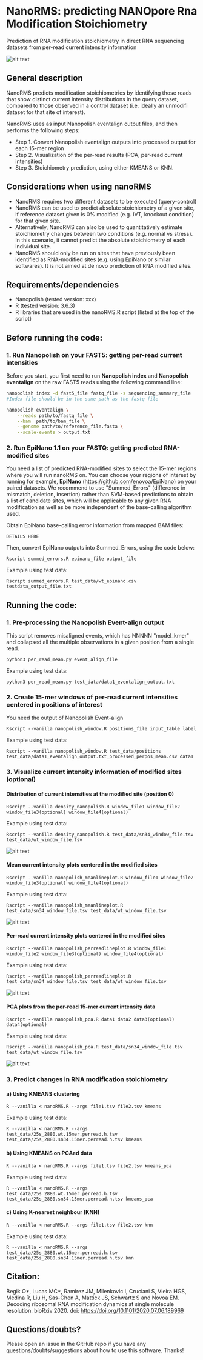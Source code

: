 # NanoRMS: predicting NANOpore Rna Modification Stoichiometry
Prediction of RNA modification stoichiometry in direct RNA sequencing datasets from per-read current intensity information 

![alt text](./img/init_fig.png "init_fig")


## General description
NanoRMS predicts modification stoichiometries by identifying those reads that show distinct current intensity distributions in the query dataset, compared to those observed in a control dataset (i.e. ideally an unmodifi dataset for that site of interest).

NanoRMS uses as input Nanopolish eventalign output files, and then performs the following steps:

* Step 1.  Convert Nanopolish eventalign outputs into processed output for each 15-mer region 
* Step 2. Visualization of the per-read results (PCA, per-read current intensities)
* Step 3. Stoichiometry prediction, using either KMEANS or KNN.

## Considerations when using nanoRMS 
* NanoRMS requires two different datasets to be executed (query-control)
* NanoRMS can be used to predict absolute stoichiometry of a given site, if reference dataset given is 0% modified (e.g. IVT, knockout condition) for that given site.
* Alternatively, NanoRMS can also be used to quantitatively estimate stoichiometry changes between two conditions (e.g. normal vs stress). In this scenario, it cannot predict the absolute stoichiometry of each individual site.
* NanoRMS should only be run on sites that have previously been identified as RNA-modified sites (e.g. using EpiNano or similar softwares). It is not aimed at  de novo prediction of RNA modified sites. 

## Requirements/dependencies

* Nanopolish (tested version: xxx)
* R (tested version: 3.6.3)
* R libraries that are used in the nanoRMS.R script (listed at the top of the script) 

## Before running the code:

### 1. Run Nanopolish on your FAST5: getting per-read current intensities
Before you start, you first need to run **Nanopolish index** and **Nanopolish eventalign** on the raw FAST5 reads using the following command line: 

```bash
nanopolish index -d fast5_file fastq_file -s sequencing_summary_file
#Index file should be in the same path as the fastq file

nanopolish eventalign \
    --reads path/to/fastq_file \
    --bam  path/to/bam_file \
    --genome path/to/reference_file.fasta \
    --scale-events > output.txt
```

### 2. Run EpiNano 1.1 on your FASTQ: getting predicted RNA-modified sites
You need a list of predicted RNA-modified sites to select the 15-mer regions where you will run nanoRMS on. You can choose your regions of interest by running for example, **EpiNano** (https://github.com/enovoa/EpiNano) on your paired datasets. We recommend to use "Summed_Errors" (difference in mismatch, deletion, insertion) rather than SVM-based predictions to obtain a list of candidate sites, which will be applicable to any given RNA modification as well as be more independent of the base-calling algorithm used. 

Obtain EpiNano base-calling error information from mapped BAM files:
```
DETAILS HERE
```


Then, convert EpiNano outputs into Summed_Errors, using the code below: 
```
Rscript summed_errors.R epinano_file output_file
```

Example using test data:

```
Rscript summed_errors.R test_data/wt_epinano.csv testdata_output_file.txt
```


## Running the code:

### 1. Pre-processing the Nanopolish Event-align output 
This script removes misaligned events, which has NNNNN "model_kmer" and collapsed all the multiple observations in a given position from a single read.

```
python3 per_read_mean.py event_align_file
```

Example using test data:

```
python3 per_read_mean.py test_data/data1_eventalign_output.txt
```


### 2. Create 15-mer windows of per-read current intensities centered in positions of interest
You need the output of Nanopolish Event-align 

```
Rscript --vanilla nanopolish_window.R positions_file input_table label
```



Example using test data:

```
Rscript --vanilla nanopolish_window.R test_data/positions test_data/data1_eventalign_output.txt_processed_perpos_mean.csv data1
```



### 3. Visualize current intensity information of modified sites (optional)

#### Distribution of current intensities at the modified site (position 0)

```
Rscript --vanilla density_nanopolish.R window_file1 window_file2 window_file3(optional) window_file4(optional)
```

Example using test data:

```
Rscript --vanilla density_nanopolish.R test_data/sn34_window_file.tsv test_data/wt_window_file.tsv
```

![alt text](./img/density.png "Density")


#### Mean current intensity plots centered in the modified sites
```
Rscript --vanilla nanopolish_meanlineplot.R window_file1 window_file2 window_file3(optional) window_file4(optional)
```
Example using test data:

```
Rscript --vanilla nanopolish_meanlineplot.R test_data/sn34_window_file.tsv test_data/wt_window_file.tsv
```



![alt text](./img/mean_current.png "Mean_current")


#### Per-read current intensity plots centered in the modified sites
```
Rscript --vanilla nanopolish_perreadlineplot.R window_file1 window_file2 window_file3(optional) window_file4(optional)
```
Example using test data:

```
Rscript --vanilla nanopolish_perreadlineplot.R test_data/sn34_window_file.tsv test_data/wt_window_file.tsv
```


![alt text](./img/per_read_current.png "Per_read")
#### PCA plots from the per-read 15-mer current intensity data
```
Rscript --vanilla nanopolish_pca.R data1 data2 data3(optional) data4(optional)
```

Example using test data:

```
Rscript --vanilla nanopolish_pca.R test_data/sn34_window_file.tsv test_data/wt_window_file.tsv
```


![alt text](./img/pca.png "PCA")


### 3. Predict changes in RNA modification stoichiometry

#### a) Using KMEANS clustering

```
R --vanilla < nanoRMS.R --args file1.tsv file2.tsv kmeans
```

Example using test data:
```
R --vanilla < nanoRMS.R --args test_data/25s_2880.wt.15mer.perread.h.tsv test_data/25s_2880.sn34.15mer.perread.h.tsv kmeans
```


#### b) Using KMEANS on PCAed data
```
R --vanilla < nanoRMS.R --args file1.tsv file2.tsv kmeans_pca
```
Example using test data:
```
R --vanilla < nanoRMS.R --args test_data/25s_2880.wt.15mer.perread.h.tsv test_data/25s_2880.sn34.15mer.perread.h.tsv kmeans_pca
```

#### c) Using K-nearest neighbour (KNN)

```
R --vanilla < nanoRMS.R --args file1.tsv file2.tsv knn
```
Example using test data:
```
R --vanilla < nanoRMS.R --args test_data/25s_2880.wt.15mer.perread.h.tsv test_data/25s_2880.sn34.15mer.perread.h.tsv knn
```
## Citation: 

Begik O*, Lucas MC*, Ramirez JM, Milenkovic I, Cruciani S, Vieira HGS, Medina R, Liu H, Sas-Chen A, Mattick JS, Schwartz S and Novoa EM. Decoding ribosomal RNA modification dynamics at single molecule resolution. bioRxiv 2020. doi: https://doi.org/10.1101/2020.07.06.189969

## Questions/doubts?
Please open an issue in the GitHub repo if you have any questions/doubts/suggestions about how to use this software. Thanks!
